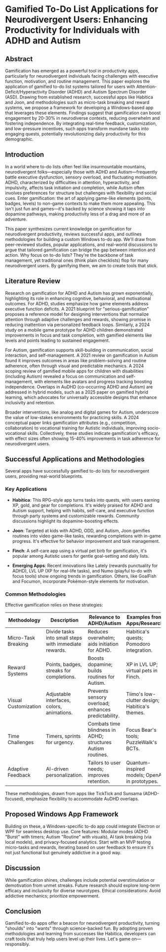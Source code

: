 # Gamified To-Do List Applications for Neurodivergent Users: Enhancing Productivity for Individuals with ADHD and Autism

## Abstract
Gamification has emerged as a powerful tool in productivity apps, particularly for neurodivergent individuals facing challenges with executive function, motivation, and routine management. This paper explores the application of gamified to-do list systems tailored for users with Attention-Deficit/Hyperactivity Disorder (ADHD) and Autism Spectrum Disorder (ASD). Drawing from established research, successful apps like Habitica and Joon, and methodologies such as micro-task breaking and reward systems, we propose a framework for developing a Windows-based app that leverages these elements. Findings suggest that gamification can boost engagement by 20-30% in neurodiverse contexts, reducing overwhelm and fostering independence. By integrating real-time feedback, customization, and low-pressure incentives, such apps transform mundane tasks into engaging quests, potentially revolutionizing daily productivity for this demographic.

## Introduction
In a world where to-do lists often feel like insurmountable mountains, neurodivergent folks—especially those with ADHD and Autism—frequently battle executive dysfunction, sensory overload, and fluctuating motivation. ADHD, characterized by difficulties in attention, hyperactivity, and impulsivity, affects task initiation and completion, while Autism often involves preferences for structure but challenges with flexibility and social cues. Enter gamification: the art of applying game-like elements (points, badges, levels) to non-game contexts to make them more appealing. This isn't just fun and games—it's backed by science showing it taps into dopamine pathways, making productivity less of a drag and more of an adventure.

This paper synthesizes current knowledge on gamification for neurodivergent productivity, reviews successful apps, and outlines methodologies for building a custom Windows to-do app. We'll draw from peer-reviewed studies, popular applications, and real-world discussions to argue that tailored gamification can bridge the gap between intention and action. Why focus on to-do lists? They're the backbone of task management, yet traditional ones (think plain checklists) flop for many neurodivergent users. By gamifying them, we aim to create tools that stick.

## Literature Review
Research on gamification for ADHD and Autism has grown exponentially, highlighting its role in enhancing cognitive, behavioral, and motivational outcomes. For ADHD, studies emphasize how game elements address executive function deficits. A 2021 blueprint for "serious-gamification" proposes a reference model for designing interventions that normalize attention through adaptive challenges and rewards, showing promise in reducing inattention via personalized feedback loops. Similarly, a 2024 study on a mobile game prototype for ADHD children demonstrated improvements in focus and task completion, with gamified elements like levels and points leading to sustained engagement.

For Autism, gamification supports skill-building in communication, social interaction, and self-management. A 2021 review on gamification in Autism found it improves outcomes in areas like problem-solving and routine adherence, often through visual and predictable mechanics. A 2024 scoping review of gamified mobile apps for children with disabilities (including Autism) revealed a focus on communication and self-management, with elements like avatars and progress tracking boosting independence. Overlaps in AuDHD (co-occurring ADHD and Autism) are addressed in hybrid models, such as a 2025 paper on gamified hybrid learning, which advocates for universally accessible designs that enhance inclusivity and retention.

Broader interventions, like analog and digital games for Autism, underscore the value of low-stakes environments for practicing skills. A 2024 conceptual paper links gamification attributes (e.g., competition, collaboration) to vocational training for Autistic individuals, improving socio-vocational skills. Collectively, these studies indicate gamification's efficacy, with effect sizes often showing 15-40% improvements in task adherence for neurodivergent users.

## Successful Applications and Methodologies
Several apps have successfully gamified to-do lists for neurodivergent users, providing real-world blueprints.

### Key Applications
- **Habitica**: This RPG-style app turns tasks into quests, with users earning XP, gold, and gear for completions. It's widely praised for ADHD and Autism support, helping with habits, self-care, and executive function through party systems and customizable rewards. Community discussions highlight its dopamine-boosting effects.
  
- **Joon**: Targeted at kids with ADHD, ODD, and Autism, Joon gamifies routines into video game-like tasks, rewarding completions with in-game progress. It's effective for behavior improvement and task management.

- **Finch**: A self-care app using a virtual pet birb for gamification, it's popular among Autistic users for gentle goal-setting and daily lists.

- **Emerging Apps**: Recent innovations like Lately (rewards punctuality for ADHD), LVL UP (XP for real-life tasks), and Numo (playful to-do with focus tools) show ongoing trends in gamification. Others, like GoalFish and Focumon, incorporate Pokémon-style elements for motivation.

### Common Methodologies
Effective gamification relies on these strategies:

| Methodology | Description | Relevance to ADHD/Autism | Examples from Apps/Research |
|-------------|-------------|---------------------------|-----------------------------|
| Micro-Task Breaking | Divide tasks into small steps with immediate rewards. | Reduces overwhelm; aids initiation for ADHD. | Habitica's quests; Pomodoro integration. |
| Reward Systems | Points, badges, streaks for completions. | Boosts dopamine; builds routines for Autism. | XP in LVL UP; virtual pets in Finch. |
| Visual Customization | Adjustable interfaces, colors, animations. | Prevents sensory overload; enhances predictability. | Tiimo's low-clutter design; Habitica's themes. |
| Time Challenges | Timers, sprints for urgency. | Combats time blindness in ADHD; structures Autism routines. | Focus Bear's tools; PuzzleWalk's BCTs. |
| Adaptive Feedback | AI-driven personalization. | Tailors to user needs; improves retention. | Quantum-inspired models; OpenAI in prototypes. |

These methodologies, drawn from apps like TickTick and Sunsama (ADHD-focused), emphasize flexibility to accommodate AuDHD overlaps.

## Proposed Windows App Framework
Building on these, a Windows-specific to-do app could integrate Electron or WPF for seamless desktop use. Core features: Modular modes (ADHD "Burst" with timers; Autism "Routine" with visuals), AI task breaking (via local models), and privacy-focused analytics. Start with an MVP testing micro-tasks and rewards, iterating based on user feedback to ensure it's not just functional but genuinely addictive in a good way.

## Discussion
While gamification shines, challenges include potential overstimulation or demotivation from unmet streaks. Future research should explore long-term efficacy and inclusivity for diverse neurotypes. Ethical considerations: Avoid addictive mechanics; prioritize empowerment.

## Conclusion
Gamified to-do apps offer a beacon for neurodivergent productivity, turning "shoulds" into "wants" through science-backed fun. By adopting proven methodologies and learning from successes like Habitica, developers can craft tools that truly help users level up their lives. Let's game on—responsibly.
